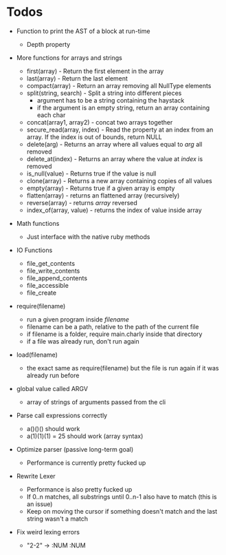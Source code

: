 # Todos

- Function to print the AST of a block at run-time
  - Depth property

- More functions for arrays and strings
  - first(array) - Return the first element in the array
  - last(array) - Return the last element
  - compact(array) - Return an array removing all NullType elements
  - split(string, search) - Split a string into different pieces
    - argument has to be a string containing the haystack
    - if the argument is an empty string, return an array containing each char
  - concat(array1, array2) - concat two arrays together
  - secure_read(array, index) - Read the property at an index from an array. If the index is out of bounds, return NULL
  - delete(arg) - Returns an array where all values equal to *arg* all removed
  - delete_at(index) - Returns an array where the value at *index* is removed
  - is_null(value) - Returns true if the value is null
  - clone(array) - Returns a new array containing copies of all values
  - empty(array) - Returns true if a given array is empty
  - flatten(array) - returns an flattened array (recursively)
  - reverse(array) - returns *array* reversed
  - index_of(array, value) - returns the index of value inside array

- Math functions
  - Just interface with the native ruby methods

- IO Functions
  - file_get_contents
  - file_write_contents
  - file_append_contents
  - file_accessible
  - file_create

- require(filename)
  - run a given program inside *filename*
  - filename can be a path, relative to the path of the current file
  - if filename is a folder, require main.charly inside that directory
  - if a file was already run, don't run again

- load(filename)
  - the exact same as require(filename) but the file is run again if it was already run before

- global value called ARGV
  - array of strings of arguments passed from the cli

- Parse call expressions correctly
  - a()()() should work
  - a(1)(1)(1) = 25 should work (array syntax)

- Optimize parser (passive long-term goal)
  - Performance is currently pretty fucked up

- Rewrite Lexer
  - Performance is also pretty fucked up
  - If 0..n matches, all substrings until 0..n-1 also have to match (this is an issue)
  - Keep on moving the cursor if something doesn't match and the last string wasn't a match

- Fix weird lexing errors
  - "2-2" -> :NUM :NUM
